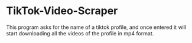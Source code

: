 # TikTok-Video-Scraper

This program asks for the name of a tiktok profile, and once entered it will start downloading all the videos of the profile in mp4 format.
